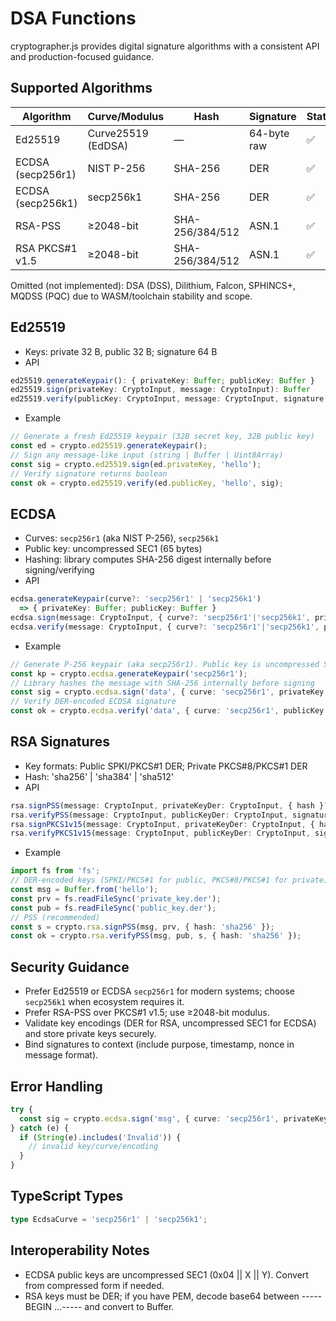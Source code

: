 # DSA Functions

cryptographer.js provides digital signature algorithms with a consistent API and production-focused guidance.

## Supported Algorithms

| Algorithm | Curve/Modulus | Hash | Signature | Status | Notes |
|----------|----------------|------|-----------|--------|-------|
| Ed25519 | Curve25519 (EdDSA) | — | 64-byte raw | ✅ | Modern, fast, safe defaults |
| ECDSA (secp256r1) | NIST P-256 | SHA-256 | DER | ✅ | Compliance-friendly |
| ECDSA (secp256k1) | secp256k1 | SHA-256 | DER | ✅ | Bitcoin/crypto ecosystems |
| RSA-PSS | ≥2048-bit | SHA-256/384/512 | ASN.1 | ✅ | Prefer over PKCS#1 v1.5 |
| RSA PKCS#1 v1.5 | ≥2048-bit | SHA-256/384/512 | ASN.1 | ✅ | Legacy compatibility |

Omitted (not implemented): DSA (DSS), Dilithium, Falcon, SPHINCS+, MQDSS (PQC) due to WASM/toolchain stability and scope.

## Ed25519

- Keys: private 32 B, public 32 B; signature 64 B
- API
```ts
ed25519.generateKeypair(): { privateKey: Buffer; publicKey: Buffer }
ed25519.sign(privateKey: CryptoInput, message: CryptoInput): Buffer
ed25519.verify(publicKey: CryptoInput, message: CryptoInput, signature: CryptoInput): boolean
```
- Example
```ts
// Generate a fresh Ed25519 keypair (32B secret key, 32B public key)
const ed = crypto.ed25519.generateKeypair();
// Sign any message-like input (string | Buffer | Uint8Array)
const sig = crypto.ed25519.sign(ed.privateKey, 'hello');
// Verify signature returns boolean
const ok = crypto.ed25519.verify(ed.publicKey, 'hello', sig);
```

## ECDSA

- Curves: `secp256r1` (aka NIST P-256), `secp256k1`
- Public key: uncompressed SEC1 (65 bytes)
- Hashing: library computes SHA-256 digest internally before signing/verifying
- API
```ts
ecdsa.generateKeypair(curve?: 'secp256r1' | 'secp256k1')
  => { privateKey: Buffer; publicKey: Buffer }
ecdsa.sign(message: CryptoInput, { curve?: 'secp256r1'|'secp256k1', privateKey: CryptoInput, hash?: 'sha256' }): Buffer // DER
ecdsa.verify(message: CryptoInput, { curve?: 'secp256r1'|'secp256k1', publicKey: CryptoInput, signature: CryptoInput, hash?: 'sha256' }): boolean
```
- Example
```ts
// Generate P-256 keypair (aka secp256r1). Public key is uncompressed SEC1 (65B)
const kp = crypto.ecdsa.generateKeypair('secp256r1');
// Library hashes the message with SHA-256 internally before signing
const sig = crypto.ecdsa.sign('data', { curve: 'secp256r1', privateKey: kp.privateKey });
// Verify DER-encoded ECDSA signature
const ok = crypto.ecdsa.verify('data', { curve: 'secp256r1', publicKey: kp.publicKey, signature: sig });
```

## RSA Signatures

- Key formats: Public SPKI/PKCS#1 DER; Private PKCS#8/PKCS#1 DER
- Hash: 'sha256' | 'sha384' | 'sha512'
- API
```ts
rsa.signPSS(message: CryptoInput, privateKeyDer: CryptoInput, { hash }?): Buffer
rsa.verifyPSS(message: CryptoInput, publicKeyDer: CryptoInput, signature: CryptoInput, { hash }?): boolean
rsa.signPKCS1v15(message: CryptoInput, privateKeyDer: CryptoInput, { hash }?): Buffer
rsa.verifyPKCS1v15(message: CryptoInput, publicKeyDer: CryptoInput, signature: CryptoInput, { hash }?): boolean
```
- Example
```ts
import fs from 'fs';
// DER-encoded keys (SPKI/PKCS#1 for public, PKCS#8/PKCS#1 for private)
const msg = Buffer.from('hello');
const prv = fs.readFileSync('private_key.der');
const pub = fs.readFileSync('public_key.der');
// PSS (recommended)
const s = crypto.rsa.signPSS(msg, prv, { hash: 'sha256' });
const ok = crypto.rsa.verifyPSS(msg, pub, s, { hash: 'sha256' });
```

## Security Guidance
- Prefer Ed25519 or ECDSA `secp256r1` for modern systems; choose `secp256k1` when ecosystem requires it.
- Prefer RSA-PSS over PKCS#1 v1.5; use ≥2048-bit modulus.
- Validate key encodings (DER for RSA, uncompressed SEC1 for ECDSA) and store private keys securely.
- Bind signatures to context (include purpose, timestamp, nonce in message format).

## Error Handling
```ts
try {
  const sig = crypto.ecdsa.sign('msg', { curve: 'secp256r1', privateKey });
} catch (e) {
  if (String(e).includes('Invalid')) {
    // invalid key/curve/encoding
  }
}
```

## TypeScript Types
```ts
type EcdsaCurve = 'secp256r1' | 'secp256k1';
```

## Interoperability Notes
- ECDSA public keys are uncompressed SEC1 (0x04 || X || Y). Convert from compressed form if needed.
- RSA keys must be DER; if you have PEM, decode base64 between -----BEGIN ...----- and convert to Buffer.
